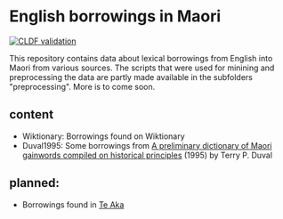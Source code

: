 # English borrowings in Maori

[![CLDF validation](https://github.com/lexibank/uralex/workflows/CLDF-validation/badge.svg)](https://github.com/lexibank/uralex/actions?query=workflow%3ACLDF-validation)

This repository contains data about lexical borrowings from English into Maori from various sources. The scripts that were used for minining and preprocessing the data are partly made available in the subfolders "preprocessing". More is to come soon.

## content

- Wiktionary: Borrowings found on Wiktionary
- Duval1995: Some borrowings from [A preliminary dictionary of Maori gainwords compiled on historical principles](https://ir.canterbury.ac.nz/handle/10092/4865) (1995) by Terry P. Duval

## planned:

- Borrowings found in [Te Aka](https://maoridictionary.co.nz/)